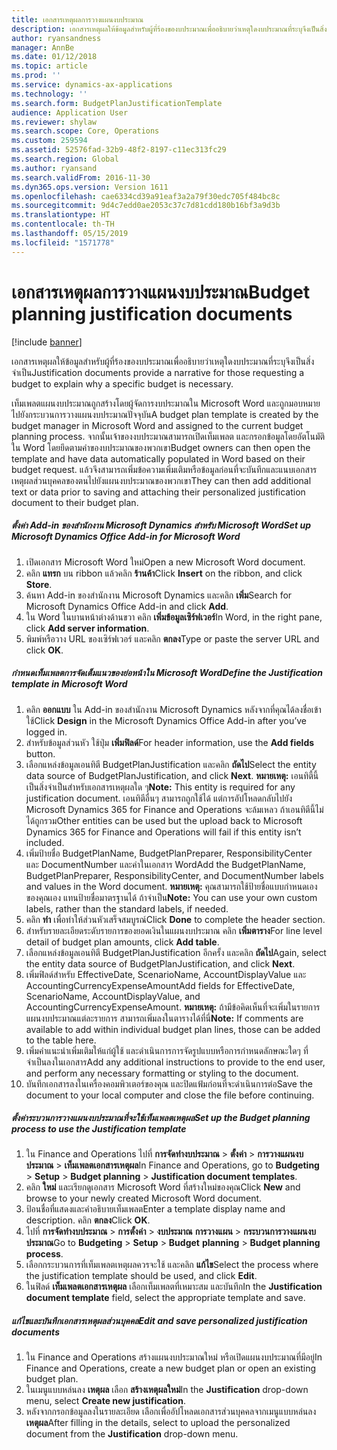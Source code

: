 ```yaml
---
title: เอกสารเหตุผลการวางแผนงบประมาณ
description: เอกสารเหตุผลให้ข้อมูลสำหรับผู้ที่ร้องของบประมาณเพื่ออธิบายว่าเหตุใดงบประมาณที่ระบุจึงเป็นสิ่งจำเป็น
author: ryansandness
manager: AnnBe
ms.date: 01/12/2018
ms.topic: article
ms.prod: ''
ms.service: dynamics-ax-applications
ms.technology: ''
ms.search.form: BudgetPlanJustificationTemplate
audience: Application User
ms.reviewer: shylaw
ms.search.scope: Core, Operations
ms.custom: 259594
ms.assetid: 52576fad-32b9-48f2-8197-c11ec313fc29
ms.search.region: Global
ms.author: ryansand
ms.search.validFrom: 2016-11-30
ms.dyn365.ops.version: Version 1611
ms.openlocfilehash: cae6334cd39a91eaf3a2a79f30edc705f484bc8c
ms.sourcegitcommit: 9d4c7edd0ae2053c37c7d81cdd180b16bf3a9d3b
ms.translationtype: HT
ms.contentlocale: th-TH
ms.lasthandoff: 05/15/2019
ms.locfileid: "1571778"
---
```

# <a name="budget-planning-justification-documents"></a><span data-ttu-id="dafa7-103">เอกสารเหตุผลการวางแผนงบประมาณ</span><span class="sxs-lookup"><span data-stu-id="dafa7-103">Budget planning justification documents</span></span>

[!include [banner](../includes/banner.md)]

<span data-ttu-id="dafa7-104">เอกสารเหตุผลให้ข้อมูลสำหรับผู้ที่ร้องของบประมาณเพื่ออธิบายว่าเหตุใดงบประมาณที่ระบุจึงเป็นสิ่งจำเป็น</span><span class="sxs-lookup"><span data-stu-id="dafa7-104">Justification documents provide a narrative for those requesting a budget to explain why a specific budget is necessary.</span></span> 

<span data-ttu-id="dafa7-105">เท็มเพลตแผนงบประมาณถูกสร้างโดยผู้จัดการงบประมาณใน Microsoft Word และถูกมอบหมายไปยังกระบวนการวางแผนงบประมาณปัจจุบัน</span><span class="sxs-lookup"><span data-stu-id="dafa7-105">A budget plan template is created by the budget manager in Microsoft Word and assigned to the current budget planning process.</span></span> <span data-ttu-id="dafa7-106">จากนั้นเจ้าของงบประมาณสามารถเปิดเท็มเพลต และกรอกข้อมูลโดยอัตโนมัติใน Word โดยยึดตามคำของบประมาณของพวกเขา</span><span class="sxs-lookup"><span data-stu-id="dafa7-106">Budget owners can then open the template and have data automatically populated in Word based on their budget request.</span></span> <span data-ttu-id="dafa7-107">แล้วจึงสามารถเพิ่มข้อความเพิ่มเติมหรือข้อมูลก่อนที่จะบันทึกและแนบเอกสารเหตุผลส่วนบุคคลของตนไปยังแผนงบประมาณของพวกเขา</span><span class="sxs-lookup"><span data-stu-id="dafa7-107">They can then add additional text or data prior to saving and attaching their personalized justification document to their budget plan.</span></span>

##### <a name="set-up-microsoft-dynamics-office-add-in-for-microsoft-word"></a><span data-ttu-id="dafa7-108">ตั้งค่า Add-in ของสำนักงาน Microsoft Dynamics สำหรับ Microsoft Word</span><span class="sxs-lookup"><span data-stu-id="dafa7-108">Set up Microsoft Dynamics Office Add-in for Microsoft Word</span></span>

1.  <span data-ttu-id="dafa7-109">เปิดเอกสาร Microsoft Word ใหม่</span><span class="sxs-lookup"><span data-stu-id="dafa7-109">Open a new Microsoft Word document.</span></span>
2.  <span data-ttu-id="dafa7-110">คลิก **แทรก** บน ribbon แล้วคลิก **ร้านค้า**</span><span class="sxs-lookup"><span data-stu-id="dafa7-110">Click **Insert** on the ribbon, and click **Store**.</span></span>
3.  <span data-ttu-id="dafa7-111">ค้นหา Add-in ของสำนักงาน Microsoft Dynamics และคลิก **เพิ่ม**</span><span class="sxs-lookup"><span data-stu-id="dafa7-111">Search for Microsoft Dynamics Office Add-in and click **Add**.</span></span>
4.  <span data-ttu-id="dafa7-112">ใน Word ในบานหน้าต่างด้านขวา คลิก **เพิ่มข้อมูลเซิร์ฟเวอร์**</span><span class="sxs-lookup"><span data-stu-id="dafa7-112">In Word, in the right pane, click **Add server information**.</span></span>
5.  <span data-ttu-id="dafa7-113">พิมพ์หรือวาง URL ของเซิร์ฟเวอร์ และคลิก **ตกลง**</span><span class="sxs-lookup"><span data-stu-id="dafa7-113">Type or paste the server URL and click **OK**.</span></span>

##### <a name="define-the-justification-template-in-microsoft-word"></a><span data-ttu-id="dafa7-114">กำหนดเท็มเพลตการจัดเต็มแนวของย่อหน้าใน Microsoft Word</span><span class="sxs-lookup"><span data-stu-id="dafa7-114">Define the Justification template in Microsoft Word</span></span>

1.  <span data-ttu-id="dafa7-115">คลิก **ออกแบบ** ใน Add-in ของสำนักงาน Microsoft Dynamics หลังจากที่คุณได้ลงชื่อเข้าใช้</span><span class="sxs-lookup"><span data-stu-id="dafa7-115">Click **Design** in the Microsoft Dynamics Office Add-in after you’ve logged in.</span></span>
2.  <span data-ttu-id="dafa7-116">สำหรับข้อมูลส่วนหัว ใช้ปุ่ม **เพิ่มฟิลด์**</span><span class="sxs-lookup"><span data-stu-id="dafa7-116">For header information, use the **Add fields** button.</span></span>
3.  <span data-ttu-id="dafa7-117">เลือกแหล่งข้อมูลเอนทิตี BudgetPlanJustification และคลิก **ถัดไป**</span><span class="sxs-lookup"><span data-stu-id="dafa7-117">Select the entity data source of BudgetPlanJustification, and click **Next**.</span></span> <span data-ttu-id="dafa7-118">**หมายเหตุ:** เอนทิตี้นี้เป็นสิ่งจำเป็นสำหรับเอกสารเหตุผลใด ๆ</span><span class="sxs-lookup"><span data-stu-id="dafa7-118">**Note:** This entity is required for any justification document.</span></span> <span data-ttu-id="dafa7-119">เอนทิตีอื่นๆ สามารถถูกใช้ได้ แต่การอัปโหลดกลับไปยัง Microsoft Dynamics 365 for Finance and Operations จะล้มเหลว ถ้าเอนทิตีนี้ไม่ได้ถูกรวม</span><span class="sxs-lookup"><span data-stu-id="dafa7-119">Other entities can be used but the upload back to Microsoft Dynamics 365 for Finance and Operations will fail if this entity isn’t included.</span></span>
4.  <span data-ttu-id="dafa7-120">เพิ่มป้ายชื่อ BudgetPlanName, BudgetPlanPreparer, ResponsibilityCenter และ DocumentNumber และค่าในเอกสาร Word</span><span class="sxs-lookup"><span data-stu-id="dafa7-120">Add the BudgetPlanName, BudgetPlanPreparer, ResponsibilityCenter, and DocumentNumber labels and values in the Word document.</span></span> <span data-ttu-id="dafa7-121">**หมายเหตุ:** คุณสามารถใช้ป้ายชื่อแบบกำหนดเองของคุณเอง แทนป้ายชื่อมาตรฐานได้ ถ้าจำเป็น</span><span class="sxs-lookup"><span data-stu-id="dafa7-121">**Note:** You can use your own custom labels, rather than the standard labels, if needed.</span></span>
5.  <span data-ttu-id="dafa7-122">คลิก **ทำ** เพื่อทำให้ส่วนหัวเสร็จสมบูรณ์</span><span class="sxs-lookup"><span data-stu-id="dafa7-122">Click **Done** to complete the header section.</span></span>
6.  <span data-ttu-id="dafa7-123">สำหรับรายละเอียดระดับรายการของยอดเงินในแผนงบประมาณ คลิก **เพิ่มตาราง**</span><span class="sxs-lookup"><span data-stu-id="dafa7-123">For line level detail of budget plan amounts, click **Add table**.</span></span>
7.  <span data-ttu-id="dafa7-124">เลือกแหล่งข้อมูลเอนทิตี BudgetPlanJustification อีกครั้ง และคลิก **ถัดไป**</span><span class="sxs-lookup"><span data-stu-id="dafa7-124">Again, select the entity data source of BudgetPlanJustification, and click **Next**.</span></span>
8.  <span data-ttu-id="dafa7-125">เพิ่มฟิลด์สำหรับ EffectiveDate, ScenarioName, AccountDisplayValue และ AccountingCurrencyExpenseAmount</span><span class="sxs-lookup"><span data-stu-id="dafa7-125">Add fields for EffectiveDate, ScenarioName, AccountDisplayValue, and AccountingCurrencyExpenseAmount.</span></span> <span data-ttu-id="dafa7-126">**หมายเหตุ:** ถ้ามีข้อคิดเห็นที่จะเพิ่มในรายการแผนงบประมาณแต่ละรายการ สามารถเพิ่มลงในตารางได้ที่นี่</span><span class="sxs-lookup"><span data-stu-id="dafa7-126">**Note:** If comments are available to add within individual budget plan lines, those can be added to the table here.</span></span>
9.  <span data-ttu-id="dafa7-127">เพิ่มคำแนะนำเพิ่มเติมให้แก่ผู้ใช้ และดำเนินการการจัดรูปแบบหรือการกำหนดลักษณะใดๆ ที่จำเป็นลงในเอกสาร</span><span class="sxs-lookup"><span data-stu-id="dafa7-127">Add any additional instructions to provide to the end user, and perform any necessary formatting or styling to the document.</span></span>
10. <span data-ttu-id="dafa7-128">บันทึกเอกสารลงในเครื่องคอมพิวเตอร์ของคุณ และปิดแฟ้มก่อนที่จะดำเนินการต่อ</span><span class="sxs-lookup"><span data-stu-id="dafa7-128">Save the document to your local computer and close the file before continuing.</span></span>

##### <a name="set-up-the-budget-planning-process-to-use-the-justification-template"></a><span data-ttu-id="dafa7-129">ตั้งค่าระบวนการวางแผนงบประมาณที่จะใช้เท็มเพลตเหตุผล</span><span class="sxs-lookup"><span data-stu-id="dafa7-129">Set up the Budget planning process to use the Justification template</span></span>

1.  <span data-ttu-id="dafa7-130">ใน Finance and Operations ไปที่ **การจัดทำงบประมาณ** &gt; **ตั้งค่า** &gt; **การวางแผนงบประมาณ** &gt; **เท็มเพลตเอกสารเหตุผล**</span><span class="sxs-lookup"><span data-stu-id="dafa7-130">In Finance and Operations, go to **Budgeting** &gt; **Setup** &gt; **Budget planning** &gt; **Justification document templates**.</span></span>
2.  <span data-ttu-id="dafa7-131">คลิก **ใหม่** และเรียกดูเอกสาร Microsoft Word ที่สร้างใหม่ของคุณ</span><span class="sxs-lookup"><span data-stu-id="dafa7-131">Click **New** and browse to your newly created Microsoft Word document.</span></span>
3.  <span data-ttu-id="dafa7-132">ป้อนชื่อที่แสดงและคำอธิบายเท็มเพลต</span><span class="sxs-lookup"><span data-stu-id="dafa7-132">Enter a template display name and description.</span></span> <span data-ttu-id="dafa7-133">คลิก **ตกลง**</span><span class="sxs-lookup"><span data-stu-id="dafa7-133">Click **OK**.</span></span>
4.  <span data-ttu-id="dafa7-134">ไปที่ **การจัดทำงบประมาณ** &gt; **การตั้งค่า** &gt; **งบประมาณ** **การวางแผน** &gt; **กระบวนการวางแผนงบประมาณ**</span><span class="sxs-lookup"><span data-stu-id="dafa7-134">Go to **Budgeting** &gt; **Setup** &gt; **Budget** **planning** &gt; **Budget planning process**.</span></span>
5.  <span data-ttu-id="dafa7-135">เลือกกระบวนการที่เท็มเพลตเหตุผลควรจะใช้ และคลิก **แก้ไข**</span><span class="sxs-lookup"><span data-stu-id="dafa7-135">Select the process where the justification template should be used, and click **Edit**.</span></span>
6.  <span data-ttu-id="dafa7-136">ในฟิลด์ **เท็มเพลตเอกสารเหตุผล** เลือกเท็มเพลตที่เหมาะสม และบันทึก</span><span class="sxs-lookup"><span data-stu-id="dafa7-136">In the **Justification document template** field, select the appropriate template and save.</span></span>

##### <a name="edit-and-save-personalized-justification-documents"></a><span data-ttu-id="dafa7-137">แก้ไขและบันทึกเอกสารเหตุผลส่วนบุคคล</span><span class="sxs-lookup"><span data-stu-id="dafa7-137">Edit and save personalized justification documents</span></span>

1.  <span data-ttu-id="dafa7-138">ใน Finance and Operations สร้างแผนงบประมาณใหม่ หรือเปิดแผนงบประมาณที่มีอยู่</span><span class="sxs-lookup"><span data-stu-id="dafa7-138">In Finance and Operations, create a new budget plan or open an existing budget plan.</span></span>
2.  <span data-ttu-id="dafa7-139">ในเมนูแบบหล่นลง **เหตุผล** เลือก **สร้างเหตุผลใหม่**</span><span class="sxs-lookup"><span data-stu-id="dafa7-139">In the **Justification** drop-down menu, select **Create new justification**.</span></span>
3.  <span data-ttu-id="dafa7-140">หลังจากกรอกข้อมูลลงในรายละเอียด เลือกเพื่ออัปโหลดเอกสารส่วนบุคคลจากเมนูแบบหล่นลง **เหตุผล**</span><span class="sxs-lookup"><span data-stu-id="dafa7-140">After filling in the details, select to upload the personalized document from the **Justification** drop-down menu.</span></span>




